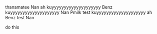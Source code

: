 thanamatee
Nan
ah
kuyyyyyyyyyyyyyyyyyyyy
Benz
kuyyyyyyyyyyyyyyyyyyyy
Nan
Pmilk
test
kuyyyyyyyyyyyyyyyyyyyy
ah
Benz
test
Nan

do this